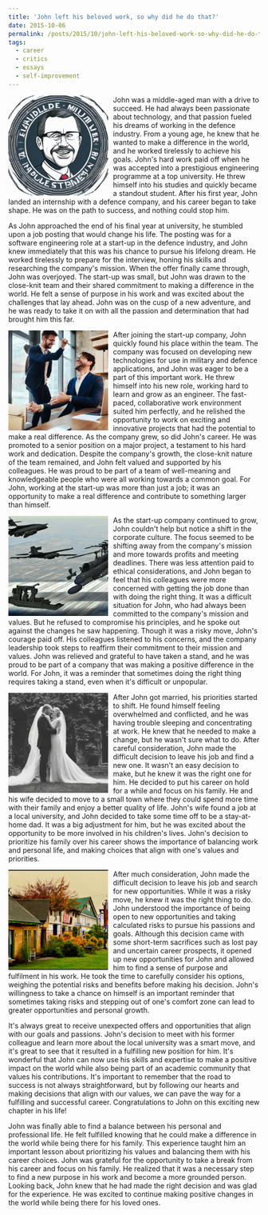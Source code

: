 ```yaml
---
title: 'John left his beloved work, so why did he do that?'
date: 2015-10-06
permalink: /posts/2015/10/john-left-his-beloved-work-so-why-did-he-do-that/
tags:
  - career
  - critics
  - essays
  - self-improvement
---
```


<img width="200" alt="john" src="/images/posts/john-left-his-beloved-work-so-why-did-he-do-that-1.png" style="float: left; margin-right: 10px;" /> John was a middle-aged man with a drive to succeed. He had always been passionate about technology, and that passion fueled his dreams of working in the defence industry. From a young age, he knew that he wanted to make a difference in the world, and he worked tirelessly to achieve his goals. John's hard work paid off when he was accepted into a prestigious engineering programme at a top university. He threw himself into his studies and quickly became a standout student. After his first year, John landed an internship with a defence company, and his career began to take shape. He was on the path to success, and nothing could stop him.

As John approached the end of his final year at university, he stumbled upon a job posting that would change his life. The posting was for a software engineering role at a start-up in the defence industry, and John knew immediately that this was his chance to pursue his lifelong dream. He worked tirelessly to prepare for the interview, honing his skills and researching the company's mission. When the offer finally came through, John was overjoyed. The start-up was small, but John was drawn to the close-knit team and their shared commitment to making a difference in the world. He felt a sense of purpose in his work and was excited about the challenges that lay ahead. John was on the cusp of a new adventure, and he was ready to take it on with all the passion and determination that had brought him this far.

<img width="200" alt="john" src="/images/posts/john-left-his-beloved-work-so-why-did-he-do-that-2.png" style="float: left; margin-right: 10px;" /> After joining the start-up company, John quickly found his place within the team. The company was focused on developing new technologies for use in military and defence applications, and John was eager to be a part of this important work. He threw himself into his new role, working hard to learn and grow as an engineer. The fast-paced, collaborative work environment suited him perfectly, and he relished the opportunity to work on exciting and innovative projects that had the potential to make a real difference. As the company grew, so did John's career. He was promoted to a senior position on a major project, a testament to his hard work and dedication. Despite the company's growth, the close-knit nature of the team remained, and John felt valued and supported by his colleagues. He was proud to be part of a team of well-meaning and knowledgeable people who were all working towards a common goal. For John, working at the start-up was more than just a job; it was an opportunity to make a real difference and contribute to something larger than himself.

<img width="200" alt="john" src="/images/posts/john-left-his-beloved-work-so-why-did-he-do-that-3.png" style="float: left; margin-right: 10px;" /> As the start-up company continued to grow, John couldn't help but notice a shift in the corporate culture. The focus seemed to be shifting away from the company's mission and more towards profits and meeting deadlines. There was less attention paid to ethical considerations, and John began to feel that his colleagues were more concerned with getting the job done than with doing the right thing. It was a difficult situation for John, who had always been committed to the company's mission and values. But he refused to compromise his principles, and he spoke out against the changes he saw happening. Though it was a risky move, John's courage paid off. His colleagues listened to his concerns, and the company leadership took steps to reaffirm their commitment to their mission and values. John was relieved and grateful to have taken a stand, and he was proud to be part of a company that was making a positive difference in the world. For John, it was a reminder that sometimes doing the right thing requires taking a stand, even when it's difficult or unpopular.

<img width="200" alt="john" src="/images/posts/john-left-his-beloved-work-so-why-did-he-do-that-4.png" style="float: left; margin-right: 10px;" /> After John got married, his priorities started to shift. He found himself feeling overwhelmed and conflicted, and he was having trouble sleeping and concentrating at work. He knew that he needed to make a change, but he wasn't sure what to do. After careful consideration, John made the difficult decision to leave his job and find a new one. It wasn't an easy decision to make, but he knew it was the right one for him. He decided to put his career on hold for a while and focus on his family. He and his wife decided to move to a small town where they could spend more time with their family and enjoy a better quality of life. John's wife found a job at a local university, and John decided to take some time off to be a stay-at-home dad. It was a big adjustment for him, but he was excited about the opportunity to be more involved in his children's lives. John's decision to prioritize his family over his career shows the importance of balancing work and personal life, and making choices that align with one's values and priorities.

<img width="200" alt="john" src="/images/posts/john-left-his-beloved-work-so-why-did-he-do-that-5.png" style="float: left; margin-right: 10px;" /> After much consideration, John made the difficult decision to leave his job and search for new opportunities. While it was a risky move, he knew it was the right thing to do. John understood the importance of being open to new opportunities and taking calculated risks to pursue his passions and goals. Although this decision came with some short-term sacrifices such as lost pay and uncertain career prospects, it opened up new opportunities for John and allowed him to find a sense of purpose and fulfilment in his work. He took the time to carefully consider his options, weighing the potential risks and benefits before making his decision. John's willingness to take a chance on himself is an important reminder that sometimes taking risks and stepping out of one's comfort zone can lead to greater opportunities and personal growth.

It's always great to receive unexpected offers and opportunities that align with our goals and passions. John's decision to meet with his former colleague and learn more about the local university was a smart move, and it's great to see that it resulted in a fulfilling new position for him. It's wonderful that John can now use his skills and expertise to make a positive impact on the world while also being part of an academic community that values his contributions. It's important to remember that the road to success is not always straightforward, but by following our hearts and making decisions that align with our values, we can pave the way for a fulfilling and successful career. Congratulations to John on this exciting new chapter in his life!

John was finally able to find a balance between his personal and professional life. He felt fulfilled knowing that he could make a difference in the world while being there for his family. This experience taught him an important lesson about prioritizing his values and balancing them with his career choices. John was grateful for the opportunity to take a break from his career and focus on his family. He realized that it was a necessary step to find a new purpose in his work and become a more grounded person. Looking back, John knew that he had made the right decision and was glad for the experience. He was excited to continue making positive changes in the world while being there for his loved ones.
